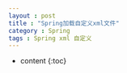 ```yaml
---
layout : post
title : "Spring加载自定义xml文件"
category : Spring
tags : Spring xml 自定义
---
```

* content
{:toc}

